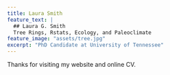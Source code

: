 ```yaml
---
title: Laura Smith
feature_text: |
  ## Laura G. Smith
  Tree Rings, Rstats, Ecology, and Paleoclimate
feature_image: "assets/tree.jpg"
excerpt: "PhD Candidate at University of Tennessee"
---
```


Thanks for visiting my website and online CV.

